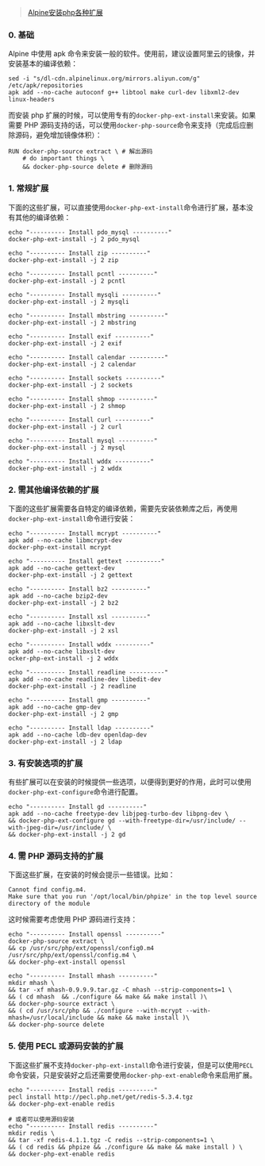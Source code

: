 > [Alpine安装php各种扩展](https://blog.csdn.net/liyyzz33/article/details/97265262)

### 0. 基础

Alpine 中使用 apk 命令来安装一般的软件。使用前，建议设置阿里云的镜像，并安装基本的编译依赖：

```shell
sed -i "s/dl-cdn.alpinelinux.org/mirrors.aliyun.com/g" /etc/apk/repositories
apk add --no-cache autoconf g++ libtool make curl-dev libxml2-dev linux-headers
```

而安装 php 扩展的时候，可以使用专有的`docker-php-ext-install`来安装。如果需要 PHP 源码支持的话，可以使用`docker-php-source`命令来支持（完成后应删除源码，避免增加镜像体积）：

```shell
RUN docker-php-source extract \ # 解出源码
    # do important things \
    && docker-php-source delete # 删除源码

```

### 1. 常规扩展

下面的这些扩展，可以直接使用`docker-php-ext-install`命令进行扩展，基本没有其他的编译依赖：

```shell
echo "---------- Install pdo_mysql ----------"
docker-php-ext-install -j 2 pdo_mysql

echo "---------- Install zip ----------"
docker-php-ext-install -j 2 zip

echo "---------- Install pcntl ----------"
docker-php-ext-install -j 2 pcntl

echo "---------- Install mysqli ----------"
docker-php-ext-install -j 2 mysqli

echo "---------- Install mbstring ----------"
docker-php-ext-install -j 2 mbstring

echo "---------- Install exif ----------"
docker-php-ext-install -j 2 exif

echo "---------- Install calendar ----------"
docker-php-ext-install -j 2 calendar

echo "---------- Install sockets ----------"
docker-php-ext-install -j 2 sockets

echo "---------- Install shmop ----------"
docker-php-ext-install -j 2 shmop

echo "---------- Install curl ----------"
docker-php-ext-install -j 2 curl

echo "---------- Install mysql ----------"
docker-php-ext-install -j 2 mysql

echo "---------- Install wddx ----------"
docker-php-ext-install -j 2 wddx
```

### 2. 需其他编译依赖的扩展

下面的这些扩展需要各自特定的编译依赖，需要先安装依赖库之后，再使用`docker-php-ext-install`命令进行安装：

```shell
echo "---------- Install mcrypt ----------"
apk add --no-cache libmcrypt-dev
docker-php-ext-install mcrypt

echo "---------- Install gettext ----------"
apk add --no-cache gettext-dev
docker-php-ext-install -j 2 gettext

echo "---------- Install bz2 ----------"
apk add --no-cache bzip2-dev
docker-php-ext-install -j 2 bz2

echo "---------- Install xsl ----------"
apk add --no-cache libxslt-dev
docker-php-ext-install -j 2 xsl

echo "---------- Install wddx ----------"
apk add --no-cache libxslt-dev
ocker-php-ext-install -j 2 wddx

echo "---------- Install readline ----------"
apk add --no-cache readline-dev libedit-dev
docker-php-ext-install -j 2 readline

echo "---------- Install gmp ----------"
apk add --no-cache gmp-dev
docker-php-ext-install -j 2 gmp

echo "---------- Install ldap ----------"
apk add --no-cache ldb-dev openldap-dev
docker-php-ext-install -j 2 ldap
```

### 3. 有安装选项的扩展

有些扩展可以在安装的时候提供一些选项，以便得到更好的作用，此时可以使用`docker-php-ext-configure`命令进行配置。

```shell
echo "---------- Install gd ----------"
apk add --no-cache freetype-dev libjpeg-turbo-dev libpng-dev \
&& docker-php-ext-configure gd --with-freetype-dir=/usr/include/ --with-jpeg-dir=/usr/include/ \
&& docker-php-ext-install -j 2 gd
```

### 4. 需 PHP 源码支持的扩展

下面这些扩展，在安装的时候会提示一些错误。比如：

```
Cannot find config.m4. 
Make sure that you run '/opt/local/bin/phpize' in the top level source directory of the module
```

这时候需要考虑使用 PHP 源码进行支持：

```shell
echo "---------- Install openssl ----------"
docker-php-source extract \
&& cp /usr/src/php/ext/openssl/config0.m4 /usr/src/php/ext/openssl/config.m4 \
&& docker-php-ext-install openssl

echo "---------- Install mhash ----------"
mkdir mhash \
&& tar -xf mhash-0.9.9.9.tar.gz -C mhash --strip-components=1 \
&& ( cd mhash  && ./configure && make && make install )\
&& docker-php-source extract \
&& ( cd /usr/src/php && ./configure --with-mcrypt --with-mhash=/usr/local/include && make && make install )\
&& docker-php-source delete
```

### 5. 使用 PECL 或源码安装的扩展

下面这些扩展不支持`docker-php-ext-install`命令进行安装，但是可以使用`PECL`命令安装，只是安装好之后还需要使用`docker-php-ext-enable`命令来启用扩展。

```shell
echo "---------- Install redis ----------"
pecl install http://pecl.php.net/get/redis-5.3.4.tgz
&& docker-php-ext-enable redis

# 或者可以使用源码安装
echo "---------- Install redis ----------"
mkdir redis \
&& tar -xf redis-4.1.1.tgz -C redis --strip-components=1 \
&& ( cd redis && phpize && ./configure && make && make install ) \
&& docker-php-ext-enable redis
```

